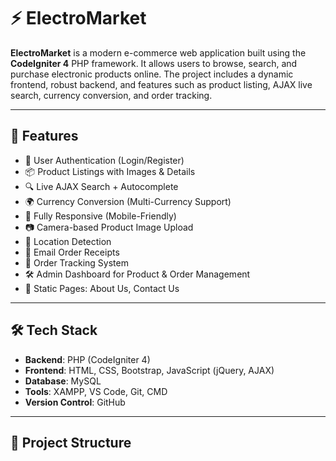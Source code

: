 # ⚡ ElectroMarket

**ElectroMarket** is a modern e-commerce web application built using the **CodeIgniter 4** PHP framework. It allows users to browse, search, and purchase electronic products online. The project includes a dynamic frontend, robust backend, and features such as product listing, AJAX live search, currency conversion, and order tracking.

---

## 🚀 Features

- 🔐 User Authentication (Login/Register)
- 📦 Product Listings with Images & Details
- 🔍 Live AJAX Search + Autocomplete
- 🌍 Currency Conversion (Multi-Currency Support)
- 📱 Fully Responsive (Mobile-Friendly)
- 📷 Camera-based Product Image Upload
- 🧭 Location Detection
- 📧 Email Order Receipts
- 🛒 Order Tracking System
- 🛠️ Admin Dashboard for Product & Order Management
- 📄 Static Pages: About Us, Contact Us

---

## 🛠 Tech Stack

- **Backend**: PHP (CodeIgniter 4)
- **Frontend**: HTML, CSS, Bootstrap, JavaScript (jQuery, AJAX)
- **Database**: MySQL
- **Tools**: XAMPP, VS Code, Git, CMD
- **Version Control**: GitHub

---

## 📁 Project Structure

